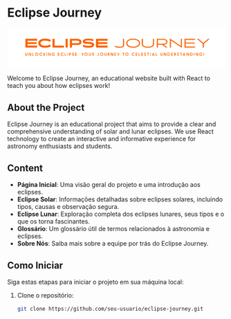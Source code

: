 # Eclipse Journey

![Eclipse Journey Logo](src/images/NASA_LOGO.png)

Welcome to Eclipse Journey, an educational website built with React to teach you about how eclipses work!

## About the Project


Eclipse Journey is an educational project that aims to provide a clear and comprehensive understanding of solar and lunar eclipses. We use React technology to create an interactive and informative experience for astronomy enthusiasts and students.

## Content

- **Página Inicial**: Uma visão geral do projeto e uma introdução aos eclipses.
- **Eclipse Solar**: Informações detalhadas sobre eclipses solares, incluindo tipos, causas e observação segura.
- **Eclipse Lunar**: Exploração completa dos eclipses lunares, seus tipos e o que os torna fascinantes.
- **Glossário**: Um glossário útil de termos relacionados à astronomia e eclipses.
- **Sobre Nós**: Saiba mais sobre a equipe por trás do Eclipse Journey.

## Como Iniciar

Siga estas etapas para iniciar o projeto em sua máquina local:

1. Clone o repositório:

   ```bash
   git clone https://github.com/seu-usuario/eclipse-journey.git